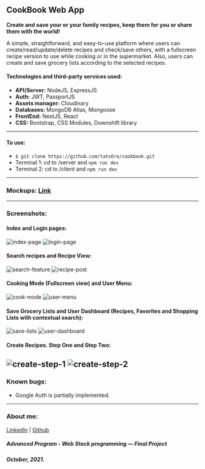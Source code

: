 ## CookBook Web App

**Create and save your or your family recipes, keep them for you or share them with the world!**

A simple, straightforward, and easy-to-use platform where users can create/read/update/delete recipes and check/save others, with a fullscreen recipe version to use while cooking or in the supermarket. Also, users can create and save grocery lists according to the selected recipes.

#### Technologies and third-party services used:

- **API/Server:** NodeJS, ExpressJS
- **Auth:** JWT, PassportJS
- **Assets manager:** Cloudinary
- **Databases:** MongoDB Atlas, Mongoose
- **FrontEnd:** NextJS, React
- **CSS:** Bootstrap, CSS Modules, Downshift library

---

#### To use:

- `$ git clone https://github.com/tatsOre/cookbook.git`
- Terminal 1: cd to /server and `npm run dev`
- Terminal 2: cd to /client and `npm run dev`

---

### Mockups: [Link](https://balsamiq.cloud/svyqg1u/p83jzmk/rAD9C)

---

### Screenshots:

#### Index and Login pages:

![index-page](https://github.com/tatsOre/cookbook/blob/master/client/public/readme_assets/02_Save_Favs.jpg "Index Page") ![login-page](https://github.com/tatsOre/cookbook/blob/master/client/public/readme_assets/05_Login_Page.jpg "Login Page")

#### Search recipes and Recipe View:

![search-feature](https://github.com/tatsOre/cookbook/blob/master/client/public/readme_assets/10_Search_Bar.jpg "Search Recipes") ![recipe-post](https://github.com/tatsOre/cookbook/blob/master/client/public/readme_assets/03_Recipe_Post.jpg "Recipe Post Page")

#### Cooking Mode (Fullscreen view) and User Menu:

![cook-mode](https://github.com/tatsOre/cookbook/blob/master/client/public/readme_assets/04_Cook_Mode.jpg "Cook Mode") ![user-menu](https://github.com/tatsOre/cookbook/blob/master/client/public/readme_assets/06_Menu_Mobile.jpg "User Menu")

#### Save Grocery Lists and User Dashboard (Recipes, Favorites and Shopping Lists with contextual search):

![save-lists](https://github.com/tatsOre/cookbook/blob/master/client/public/readme_assets/12_Create_ShopLists.jpg "Save Shopping Lists") ![user-dashboard](https://github.com/tatsOre/cookbook/blob/master/client/public/readme_assets/09_User_Dashboard_ShopLists.jpg "User Dashboard")

#### Create Recipes. Step One and Step Two:

## ![create-step-1](https://github.com/tatsOre/cookbook/blob/master/client/public/readme_assets/08_Create_Recipe_Ing.jpg "Create Step One") ![create-step-2](https://github.com/tatsOre/cookbook/blob/master/client/public/readme_assets/08_Create_Recipe_Steps.jpg "Create Step Two")

### Known bugs:

- Google Auth is partially implemented.

---

### About me:

[LinkedIn](https://www.linkedin.com/in/tatiana-orejuela-zapata/) | [Github](https://github.com/tatsOre)

##### Advanced Program - Web Stack programming ― Final Project

##### October, 2021.
